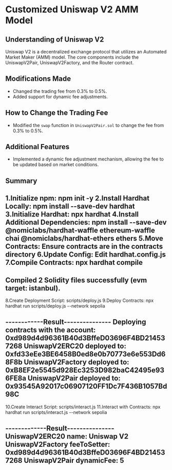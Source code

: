 # Customized Uniswap V2 AMM Model

## Understanding of Uniswap V2

Uniswap V2 is a decentralized exchange protocol that utilizes an Automated Market Maker (AMM) model. The core components include the UniswapV2Pair, UniswapV2Factory, and the Router contract.

## Modifications Made

- Changed the trading fee from 0.3% to 0.5%.
- Added support for dynamic fee adjustments.

## How to Change the Trading Fee

- Modified the `swap` function in `UniswapV2Pair.sol` to change the fee from 0.3% to 0.5%.

## Additional Features

- Implemented a dynamic fee adjustment mechanism, allowing the fee to be updated based on market conditions.


## Summary
1.Initialize npm: npm init -y
2.Install Hardhat Locally: npm install --save-dev hardhat
3.Initialize Hardhat: npx hardhat
4.Install Additional Dependencies: npm install --save-dev @nomiclabs/hardhat-waffle ethereum-waffle chai @nomiclabs/hardhat-ethers ethers
5.Move Contracts: Ensure contracts are in the contracts directory
6.Update Config: Edit hardhat.config.js
7.Compile Contracts: npx hardhat compile
----------------------------
Compiled 2 Solidity files successfully (evm target: istanbul).
----------------------------
8.Create Deployment Script: scripts/deploy.js
9.Deploy Contracts: npx hardhat run scripts/deploy.js --network sepolia

------------Result---------------
Deploying contracts with the account: 0xd989d4d96361B40d3BffeD03696F4BD214537268
UniswapV2ERC20 deployed to: 0xfd33eEe3BE6458B0ed8e0b70773e6e553Dd68F8b
UniswapV2Factory deployed to: 0xB8EF2e5545d928Ec3253D982baC42495e936FE8a
UniswapV2Pair deployed to: 0x93545A92017c06907120FF1Dc7F436B1057Bd98C
----------------------------------
10.Create Interact Script: scripts/interact.js
11.Interact with Contracts: npx hardhat run scripts/interact.js --network sepolia

-------------Result---------------
UniswapV2ERC20 name: Uniswap V2
UniswapV2Factory feeToSetter: 0xd989d4d96361B40d3BffeD03696F4BD214537268
UniswapV2Pair dynamicFee: 5
----------------------------------